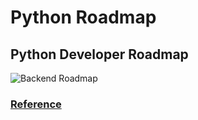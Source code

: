 # Python Roadmap

## Python Developer Roadmap
![Backend Roadmap](./resources/backend.jpg)

### [Reference](https://roadmap.sh/python)